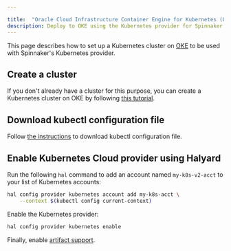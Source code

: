 ```yaml
---

title:  "Oracle Cloud Infrastructure Container Engine for Kubernetes (OKE) Setup"
description: Deploy to OKE using the Kubernetes provider for Spinnaker. 
---
```




This page describes how to set up a Kubernetes cluster on
[OKE](https://cloud.oracle.com/containers/kubernetes-engine/) to be used with Spinnaker's
Kubernetes provider. 

## Create a cluster

If you don't already have a cluster for this purpose, you can create a
Kubernetes cluster on OKE by following [this tutorial](https://www.oracle.com/webfolder/technetwork/tutorials/obe/oci/oke-full/index.html).

## Download kubectl configuration file

Follow [the instructions](https://www.oracle.com/webfolder/technetwork/tutorials/obe/oci/oke-full/index.html#DownloadthekubeconfigFilefortheCluster)
to download kubectl configuration file.

## Enable Kubernetes Cloud provider using Halyard

Run the following `hal` command to add an account named `my-k8s-v2-acct` to your list of Kubernetes accounts:

```bash
hal config provider kubernetes account add my-k8s-acct \
    --context $(kubectl config current-context)
```
Enable the Kubernetes provider:

```bash
hal config provider kubernetes enable
```

Finally, enable [artifact support](/reference/artifacts-with-artifactsrewrite//#enabling-artifact-support).
